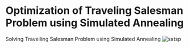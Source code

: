 # Optimization of Traveling Salesman Problem using Simulated Annealing
Solving Travelling Salesman Problem using Simulated Annealing
![satsp](https://user-images.githubusercontent.com/26718572/30307469-f814313c-979b-11e7-835a-76865b9271c7.png)
